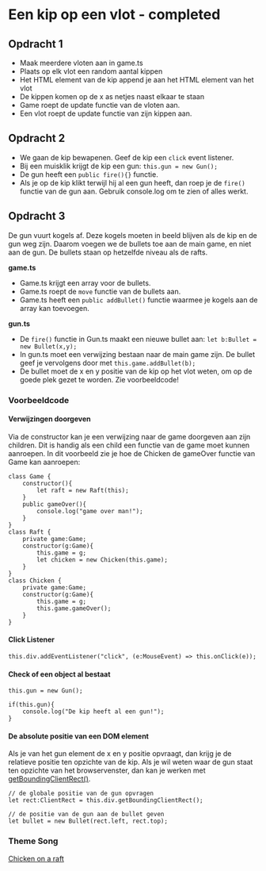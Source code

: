 # Een kip op een vlot - completed

## Opdracht 1

- Maak meerdere vloten aan in game.ts
- Plaats op elk vlot een random aantal kippen
- Het HTML element van de kip append je aan het HTML element van het vlot
- De kippen komen op de x as netjes naast elkaar te staan
- Game roept de update functie van de vloten aan. 
- Een vlot roept de update functie van zijn kippen aan.

## Opdracht 2

- We gaan de kip bewapenen. Geef de kip een `click` event listener.
- Bij een muisklik krijgt de kip een gun: `this.gun = new Gun();`
- De gun heeft een `public fire(){}` functie.
- Als je op de kip klikt terwijl hij al een gun heeft, dan roep je de `fire()` functie van de gun aan. Gebruik console.log om te zien of alles werkt.

## Opdracht 3

De gun vuurt kogels af. Deze kogels moeten in beeld blijven als de kip en de gun weg zijn. Daarom voegen we de bullets toe aan de main game, en niet aan de gun. De bullets staan op hetzelfde niveau als de rafts. 

**game.ts**

- Game.ts krijgt een array voor de bullets.
- Game.ts roept de `move` functie van de bullets aan.
- Game.ts heeft een `public addBullet()` functie waarmee je kogels aan de array kan toevoegen. 

**gun.ts**

- De `fire()` functie in Gun.ts maakt een nieuwe bullet aan: `let b:Bullet = new Bullet(x,y);`
- In gun.ts moet een verwijzing bestaan naar de main game zijn. De bullet geef je vervolgens door met `this.game.addBullet(b);`
- De bullet moet de x en y positie van de kip op het vlot weten, om op de goede plek gezet te worden. Zie voorbeeldcode!

### Voorbeeldcode

#### Verwijzingen doorgeven

Via de constructor kan je een verwijzing naar de game doorgeven aan zijn children. Dit is handig als een child een functie van de game moet kunnen aanroepen. In dit voorbeeld zie je hoe de Chicken de gameOver functie van Game kan aanroepen:
```
class Game {
    constructor(){
        let raft = new Raft(this);
    }
    public gameOver(){
        console.log("game over man!");
    }
}
class Raft {
    private game:Game;
    constructor(g:Game){
        this.game = g;
        let chicken = new Chicken(this.game);
    }
}
class Chicken {
    private game:Game;
    constructor(g:Game){
        this.game = g;
        this.game.gameOver();
    }
}
```

#### Click Listener
```
this.div.addEventListener("click", (e:MouseEvent) => this.onClick(e));
```

#### Check of een object al bestaat
```
this.gun = new Gun();

if(this.gun){
    console.log("De kip heeft al een gun!");
}
```

#### De absolute positie van een DOM element

Als je van het gun element de x en y positie opvraagt, dan krijg je de relatieve positie ten opzichte van de kip. Als je wil weten waar de gun staat ten opzichte van het browservenster, dan kan je werken met [getBoundingClientRect()](https://developer.mozilla.org/en/docs/Web/API/Element/getBoundingClientRect).

```
// de globale positie van de gun opvragen
let rect:ClientRect = this.div.getBoundingClientRect();

// de positie van de gun aan de bullet geven 
let bullet = new Bullet(rect.left, rect.top);
```

### Theme Song

[Chicken on a raft](http://chickenonaraft.com)
